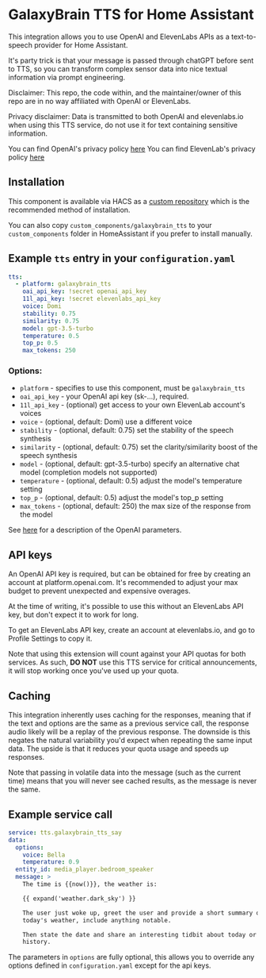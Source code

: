 # GalaxyBrain TTS for Home Assistant

This integration allows you to use OpenAI and ElevenLabs APIs as a text-to-speech provider for Home Assistant.

It's party trick is that your message is passed through chatGPT before sent to TTS, so you can transform complex sensor data into nice textual information via prompt engineering.

Disclaimer: This repo, the code within, and the maintainer/owner of this repo are in no way affiliated with OpenAI or ElevenLabs.

Privacy disclaimer: Data is transmitted to both OpenAI and elevenlabs.io when using this TTS service, do not use it for text containing sensitive information.

You can find OpenAI's privacy policy [here](https://openai.com/policies/privacy-policy)
You can find ElevenLab's privacy policy [here](https://beta.elevenlabs.io/privacy)

## Installation

This component is available via HACS as a [custom repository](https://hacs.xyz/docs/faq/custom_repositories) which is the recommended method of installation.

You can also copy `custom_components/galaxybrain_tts` to your `custom_components` folder in HomeAssistant if you prefer to install manually.

## Example `tts` entry in your `configuration.yaml`

```yaml
tts:
  - platform: galaxybrain_tts
    oai_api_key: !secret openai_api_key
    11l_api_key: !secret elevenlabs_api_key
    voice: Domi
    stability: 0.75
    similarity: 0.75
    model: gpt-3.5-turbo
    temperature: 0.5
    top_p: 0.5
    max_tokens: 250
```

### Options:

- `platform` - specifies to use this component, must be `galaxybrain_tts`
- `oai_api_key` - your OpenAI api key (sk-...), required.
- `11l_api_key` - (optional) get access to your own ElevenLab account's voices
- `voice` - (optional, default: Domi) use a different voice
- `stability` - (optional, default: 0.75) set the stability of the speech synthesis
- `similarity` - (optional, default: 0.75) set the clarity/similarity boost of the speech synthesis
- `model` - (optional, default: gpt-3.5-turbo) specify an alternative chat model (completion models not supported)
- `temperature` - (optional, default: 0.5) adjust the model's temperature setting
- `top_p` - (optional, default: 0.5) adjust the model's top_p setting
- `max_tokens` - (optional, default: 250) the max size of the response from the model

See [here](https://platform.openai.com/docs/api-reference/chat/create) for a description of the OpenAI parameters.

## API keys

An OpenAI API key is required, but can be obtained for free by creating an account at platform.openai.com. It's recommended to adjust your max budget to prevent unexpected and expensive overages.

At the time of writing, it's possible to use this without an ElevenLabs API key, but don't expect it to work for long.

To get an ElevenLabs API key, create an account at elevenlabs.io, and go to Profile Settings to copy it.

Note that using this extension will count against your API quotas for both services. As such, **DO NOT** use this TTS service for critical announcements, it will stop working once you've used up your quota.

## Caching

This integration inherently uses caching for the responses, meaning that if the text and options are the same as a previous service call, the response audio likely will be a replay of the previous response. The downside is this negates the natural variability you'd expect when repeating the same input data. The upside is that it reduces your quota usage and speeds up responses.

Note that passing in volatile data into the message (such as the current time) means that you will never see cached results, as the message is never the same.

## Example service call

```yaml
service: tts.galaxybrain_tts_say
data:
  options:
    voice: Bella
    temperature: 0.9
  entity_id: media_player.bedroom_speaker
  message: >
    The time is {{now()}}, the weather is:

    {{ expand('weather.dark_sky') }}

    The user just woke up, greet the user and provide a short summary of
    today's weather, include anything notable.

    Then state the date and share an interesting tidbit about today or today's
    history.
```

The parameters in `options` are fully optional, this allows you to override any options defined in `configuration.yaml` except for the api keys.
